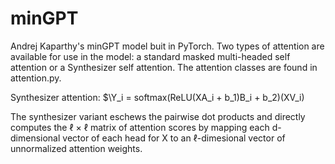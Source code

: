 # minGPT

Andrej Kaparthy's minGPT model buit in PyTorch. Two types of attention are available for use in the model: a standard masked multi-headed self attention or a Synthesizer self attention. The attention classes are found in attention.py. 

Synthesizer attention: $\Y_i = softmax(ReLU(XA_i + b_1)B_i + b_2)(XV_i)

The synthesizer variant eschews the pairwise dot products and directly computes the ℓ × ℓ matrix of attention scores by mapping each d-dimensional vector of each head
for X to an ℓ-dimesional vector of unnormalized attention weights.
